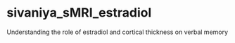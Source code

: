 # sivaniya_sMRI_estradiol
Understanding the role of estradiol and cortical thickness on verbal memory
